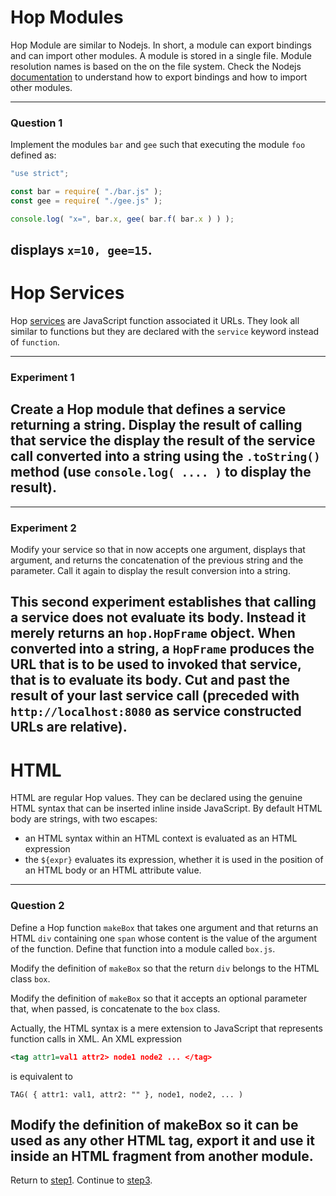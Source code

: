 Hop Modules
===========

Hop Module are similar to Nodejs. In short, a module can export
bindings and can import other modules. A module is stored in a single
file. Module resolution names is based on the on the file
system. Check the Nodejs
[documentation](https://nodejs.org/dist/latest-v8.x/docs/api/modules.html)
to understand how to export bindings and how to import other modules.


-----------------------------------------------------------------------------
### Question 1 ###

Implement the modules `bar` and `gee` such that executing the module `foo`
defined as:

```javascript
"use strict";

const bar = require( "./bar.js" );
const gee = require( "./gee.js" );

console.log( "x=", bar.x, gee( bar.f( bar.x ) ) );
```


displays `x=10, gee=15`.
-----------------------------------------------------------------------------


Hop Services
============

Hop [services](http://localhost:8080/usr/local/share/doc/hop/3.2.0-pre1/index.html)
are JavaScript function associated it URLs. They look all similar to
functions but they are declared with the `service` keyword instead of
`function`.

-----------------------------------------------------------------------------
### Experiment 1 ###

Create a Hop module that defines a service returning a string. Display
the result of calling that service the display the result of the service
call converted into a string using the `.toString()` method (use
`console.log( .... )` to display the result).
-----------------------------------------------------------------------------


-----------------------------------------------------------------------------
### Experiment 2 ###

Modify your service so that in now accepts one argument, displays
that argument, and returns the concatenation of the previous string and
the parameter. Call it again to display the result conversion into a
string.

This second experiment establishes that calling a service does not
evaluate its body. Instead it merely returns an `hop.HopFrame`
object. When converted into a string, a `HopFrame` produces the URL
that is to be used to invoked that service, that is to evaluate its
body. Cut and past the result of your last service call (preceded with
`http://localhost:8080` as service constructed URLs are relative).
-----------------------------------------------------------------------------


HTML
====

HTML are regular Hop values. They can be declared using the genuine
HTML syntax that can be inserted inline inside JavaScript. By default
HTML body are strings, with two escapes:

  - an HTML syntax within an HTML context is evaluated as an HTML expression
  - the `${expr}` evaluates its expression, whether it is used in the
 position of an HTML body or an HTML attribute value.


-----------------------------------------------------------------------------
### Question 2 ###

Define a Hop function `makeBox` that takes one argument and that
returns an HTML `div` containing one `span` whose content is the value
of the argument of the function. Define that function into a module
called `box.js`.

Modify the definition of `makeBox` so that the return `div` belongs to the
HTML class `box`.

Modify the definition of `makeBox` so that it accepts an optional parameter
that, when passed, is concatenate to the `box` class.


Actually, the HTML syntax is a mere extension to JavaScript that represents
function calls in XML. An XML expression

```xml
<tag attr1=val1 attr2> node1 node2 ... </tag>
```

is equivalent to

```hopscript
TAG( { attr1: val1, attr2: "" }, node1, node2, ... )
```

Modify the definition of makeBox so it can be used as any other HTML
tag, export it and use it inside an HTML fragment from another module.
-----------------------------------------------------------------------------

Return to [step1](https://github.com/manuel-serrano/hop-tutorials/tree/master/hello/step1/).
Continue to [step3](https://github.com/manuel-serrano/hop-tutorials/tree/master/hello/step3/).
